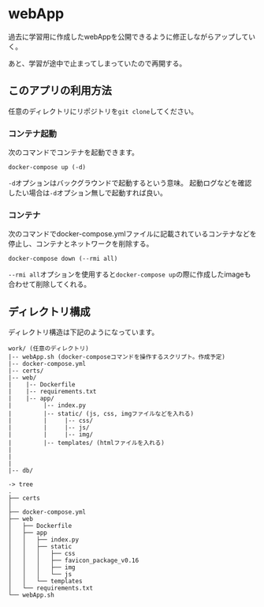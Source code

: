 # webApp

過去に学習用に作成したwebAppを公開できるように修正しながらアップしていく。

あと、学習が途中で止まってしまっていたので再開する。


## このアプリの利用方法

任意のディレクトリにリポジトリを`git clone`してください。

### コンテナ起動

次のコマンドでコンテナを起動できます。

```shell
docker-compose up (-d)
```

`-d`オプションはバックグラウンドで起動するという意味。
起動ログなどを確認したい場合は`-d`オプション無しで起動すれば良い。

### コンテナ

次のコマンドでdocker-compose.ymlファイルに記載されているコンテナなどを停止し、コンテナとネットワークを削除する。
```shell
docker-compose down (--rmi all)
```

`--rmi all`オプションを使用すると`docker-compose up`の際に作成したimageも合わせて削除してくれる。


## ディレクトリ構成

ディレクトリ構造は下記のようになっています。
```
work/ (任意のディレクトリ)
|-- webApp.sh (docker-composeコマンドを操作するスクリプト。作成予定)
|-- docker-compose.yml
|-- certs/
|-- web/
|    |-- Dockerfile
|    |-- requirements.txt
|    |-- app/
|         |-- index.py
|         |-- static/ (js, css, imgファイルなどを入れる)
|         |     |-- css/
|         |     |-- js/
|         |     |-- img/
|         |-- templates/ (htmlファイルを入れる)
|
|
|
|-- db/

```

```
-> tree
.
├── certs
│
├── docker-compose.yml
├── web
│   ├── Dockerfile
│   ├── app
│   │   ├── index.py
│   │   ├── static
│   │   │   ├── css            
│   │   │   ├── favicon_package_v0.16
│   │   │   ├── img
│   │   │   └── js
│   │   └── templates
│   └── requirements.txt
└── webApp.sh
```





